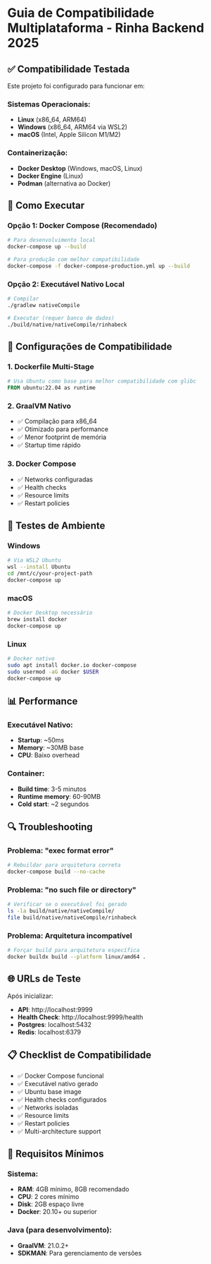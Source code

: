 # Guia de Compatibilidade Multiplataforma - Rinha Backend 2025

## ✅ Compatibilidade Testada

Este projeto foi configurado para funcionar em:

### Sistemas Operacionais:
- **Linux** (x86_64, ARM64)
- **Windows** (x86_64, ARM64 via WSL2)
- **macOS** (Intel, Apple Silicon M1/M2)

### Containerização:
- **Docker Desktop** (Windows, macOS, Linux)
- **Docker Engine** (Linux)
- **Podman** (alternativa ao Docker)

## 🚀 Como Executar

### Opção 1: Docker Compose (Recomendado)
```bash
# Para desenvolvimento local
docker-compose up --build

# Para produção com melhor compatibilidade
docker-compose -f docker-compose-production.yml up --build
```

### Opção 2: Executável Nativo Local
```bash
# Compilar
./gradlew nativeCompile

# Executar (requer banco de dados)
./build/native/nativeCompile/rinhabeck
```

## 🔧 Configurações de Compatibilidade

### 1. **Dockerfile Multi-Stage**
```dockerfile
# Usa Ubuntu como base para melhor compatibilidade com glibc
FROM ubuntu:22.04 as runtime
```

### 2. **GraalVM Nativo**
- ✅ Compilação para x86_64
- ✅ Otimizado para performance
- ✅ Menor footprint de memória
- ✅ Startup time rápido

### 3. **Docker Compose**
- ✅ Networks configuradas
- ✅ Health checks
- ✅ Resource limits
- ✅ Restart policies

## 🧪 Testes de Ambiente

### Windows
```bash
# Via WSL2 Ubuntu
wsl --install Ubuntu
cd /mnt/c/your-project-path
docker-compose up
```

### macOS
```bash
# Docker Desktop necessário
brew install docker
docker-compose up
```

### Linux
```bash
# Docker nativo
sudo apt install docker.io docker-compose
sudo usermod -aG docker $USER
docker-compose up
```

## 📊 Performance

### Executável Nativo:
- **Startup**: ~50ms
- **Memory**: ~30MB base
- **CPU**: Baixo overhead

### Container:
- **Build time**: 3-5 minutos
- **Runtime memory**: 60-90MB
- **Cold start**: ~2 segundos

## 🔍 Troubleshooting

### Problema: "exec format error"
```bash
# Rebuildar para arquitetura correta
docker-compose build --no-cache
```

### Problema: "no such file or directory"
```bash
# Verificar se o executável foi gerado
ls -la build/native/nativeCompile/
file build/native/nativeCompile/rinhabeck
```

### Problema: Arquitetura incompatível
```bash
# Forçar build para arquitetura específica
docker buildx build --platform linux/amd64 .
```

## 🌐 URLs de Teste

Após inicializar:
- **API**: http://localhost:9999
- **Health Check**: http://localhost:9999/health
- **Postgres**: localhost:5432
- **Redis**: localhost:6379

## 📋 Checklist de Compatibilidade

- ✅ Docker Compose funcional
- ✅ Executável nativo gerado
- ✅ Ubuntu base image
- ✅ Health checks configurados
- ✅ Networks isoladas
- ✅ Resource limits
- ✅ Restart policies
- ✅ Multi-architecture support

## 🚨 Requisitos Mínimos

### Sistema:
- **RAM**: 4GB mínimo, 8GB recomendado
- **CPU**: 2 cores mínimo
- **Disk**: 2GB espaço livre
- **Docker**: 20.10+ ou superior

### Java (para desenvolvimento):
- **GraalVM**: 21.0.2+
- **SDKMAN**: Para gerenciamento de versões
